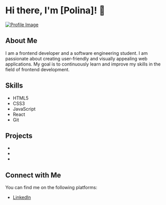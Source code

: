 # Hi there, I'm [Polina]! 👋

[![Profile Image](![image](https://github.com/opasaskek/opasaskek/assets/87444866/4879236c-13a4-4a87-85b2-c747724845e6))](images/profile-image.jpg)


## About Me

I am a frontend developer and a software engineering student. I am passionate about creating user-friendly and visually appealing web applications. My goal is to continuously learn and improve my skills in the field of frontend development.

## Skills

- HTML5
- CSS3
- JavaScript
- React
- Git

## Projects

- 
- 
- 

## Connect with Me

You can find me on the following platforms:

- [LinkedIn]([https://www.linkedin.com/in/your-profile](https://www.linkedin.com/in/polina-ponezha-a11284266/))








